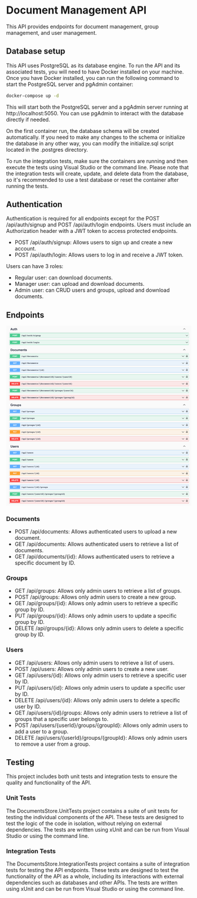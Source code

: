 # Document Management API
This API provides endpoints for document management, group management, and user management.

## Database setup

This API uses PostgreSQL as its database engine. To run the API and its associated tests, you will need to have Docker installed on your machine. Once you have Docker installed, you can run the following command to start the PostgreSQL server and pgAdmin container:

```bash
docker-compose up -d
```
This will start both the PostgreSQL server and a pgAdmin server running at http://localhost:5050. You can use pgAdmin to interact with the database directly if needed.

On the first container run, the database schema will be created automatically. If you need to make any changes to the schema or initialize the database in any other way, you can modify the initialize.sql script located in the .postgres directory.

To run the integration tests, make sure the containers are running and then execute the tests using Visual Studio or the command line. Please note that the integration tests will create, update, and delete data from the database, so it's recommended to use a test database or reset the container after running the tests.

## Authentication

Authentication is required for all endpoints except for the POST /api/auth/signup and POST /api/auth/login endpoints.
Users must include an Authorization header with a JWT token to access protected endpoints.

- POST /api/auth/signup: Allows users to sign up and create a new account.
- POST /api/auth/login: Allows users to log in and receive a JWT token.

Users can have 3 roles:
- Regular user: can download documents.
- Manager user: can upload and download documents.
- Admin user: can CRUD users and groups, upload and download documents.

## Endpoints
![swagger](/images/api.png?raw=true)
### Documents
- POST /api/documents: Allows authenticated users to upload a new document.
- GET /api/documents: Allows authenticated users to retrieve a list of documents.
- GET /api/documents/{id}: Allows authenticated users to retrieve a specific document by ID.

### Groups
- GET /api/groups: Allows only admin users to retrieve a list of groups.
- POST /api/groups: Allows only admin users to create a new group.
- GET /api/groups/{id}: Allows only admin users to retrieve a specific group by ID.
- PUT /api/groups/{id}: Allows only admin users to update a specific group by ID.
- DELETE /api/groups/{id}: Allows only admin users to delete a specific group by ID.

### Users
- GET /api/users: Allows only admin users to retrieve a list of users.
- POST /api/users: Allows only admin users to create a new user.
- GET /api/users/{id}: Allows only admin users to retrieve a specific user by ID.
- PUT /api/users/{id}: Allows only admin users to update a specific user by ID.
- DELETE /api/users/{id}: Allows only admin users to delete a specific user by ID.
- GET /api/users/{id}/groups: Allows only admin users to retrieve a list of groups that a specific user belongs to.
- POST /api/users/{userId}/groups/{groupId}: Allows only admin users to add a user to a group.
- DELETE /api/users/{userId}/groups/{groupId}: Allows only admin users to remove a user from a group.

## Testing
This project includes both unit tests and integration tests to ensure the quality and functionality of the API.

### Unit Tests
The DocumentsStore.UnitTests project contains a suite of unit tests for testing the individual components of the API. These tests are designed to test the logic of the code in isolation, without relying on external dependencies. The tests are written using xUnit and can be run from Visual Studio or using the command line.

### Integration Tests
The DocumentsStore.IntegrationTests project contains a suite of integration tests for testing the API endpoints. These tests are designed to test the functionality of the API as a whole, including its interactions with external dependencies such as databases and other APIs. The tests are written using xUnit and can be run from Visual Studio or using the command line.

